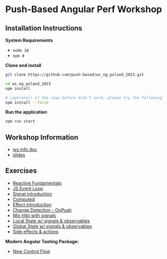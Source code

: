 # Push-Based Angular Perf Workshop

## Installation Instructions

**System Requirements**

* `node 18`
* `npm 8`

**Clone and install**

```bash
git clone https://github.com/push-based/ws_ng_poland_2023.git

cd ws_ng_poland_2023
npm install

# (optional) if the step before didn't work, please try the following
npm install --force
```

**Run the application**

```bash
npm run start
```

## Workshop Information

* [ws info doc](https://docs.google.com/document/d/1eAERmM-CCc79OJo4aTHbfCxtGM8xJlR03BbCZWQhSyk/edit)
* [slides](https://drive.google.com/drive/folders/1pTwmtf511qTOshbgVqpnOuaoadnhqI8b?usp=sharing)

## Exercises

* [Reactive Fundamentals](./exercises/)
* [JS Event Loop](./exercises/event-loop.md)
* [Signal introduction](exercises%2Fsignal-introduction.md)
* [Computed](exercises%2Fcomputed.md)
* [Effect introduction](exercises%2Feffect.md)
* [Change Detection - OnPush](./exercises/change-detection%20-%20OnPush.md)
* [Mix http with signals](exercises%2Fhttp-with-signals.md)
* [Local State w/ signals & observables](exercises%2Flocal-state.md)
* [Global State w/ signals & observables](exercises%2Fglobal-state.md)
* [Side effects & actions](exercises%2Fside-effects-actions.md)

**Modern Angular Tasting Package:**  
* [New Control Flow](exercises%2Fnew-control-flow.md)
